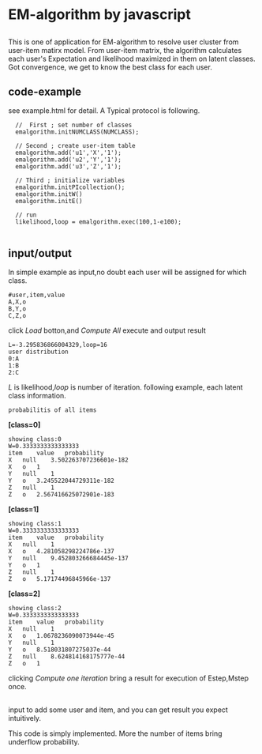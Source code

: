 # EM-algorithm by javascript
## 
This is one of application for EM-algorithm to resolve user cluster from user-item matirx model.
From user-item matrix, the algorithm calculates each user's Expectation and likelihood maximized in them on latent classes.
Got convergence, we get to know the best class for each user. 

## code-example

see example.html for detail.
A Typical protocol is following.
```
  //  First ; set number of classes
  emalgorithm.initNUMCLASS(NUMCLASS);

  // Second ; create user-item table
  emalgorithm.add('u1','X','1');
  emalgorithm.add('u2','Y','1');
  emalgorithm.add('u3','Z','1');

  // Third ; initialize variables
  emalgorithm.initPIcollection();
  emalgorithm.initW()
  emalgorithm.initE()

  // run
  likelihood,loop = emalgorithm.exec(100,1-e100);


```
## input/output
In simple example as input,no doubt each user will be assigned for which class.
```
#user,item,value
A,X,o
B,Y,o
C,Z,o
```

click *Load* botton,and *Compute All*
execute and output result

```
L=-3.295836866004329,loop=16
user distribution
0:A
1:B
2:C
```
*L* is likelihood,*loop* is number of iteration.
following example, each latent class information.

```probabilitis of all items```

**[class=0]**
```
showing class:0
W=0.3333333333333333
item	value	probability
X	null	3.502263707236601e-182
X	o	1
Y	null	1
Y	o	3.245522044729311e-182
Z	null	1
Z	o	2.567416625072901e-183
```

**[class=1]**
```
showing class:1
W=0.3333333333333333
item	value	probability
X	null	1
X	o	4.281058298224786e-137
Y	null	9.452803266684445e-137
Y	o	1
Z	null	1
Z	o	5.17174496845966e-137
```

**[class=2]**
```
showing class:2
W=0.3333333333333333
item	value	probability
X	null	1
X	o	1.0678236090073944e-45
Y	null	1
Y	o	8.518031807275037e-44
Z	null	8.624814168175777e-44
Z	o	1
```

clicking *Compute one iteration* bring a result for execution of Estep,Mstep once.


## 
input to add some user and item, and you can get result you expect intuitively.

This code is simply implemented. More the number of items bring underflow probability.


